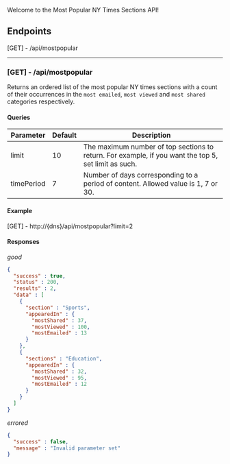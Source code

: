 Welcome to the Most Popular NY Times Sections API!

## Endpoints
[GET] - /api/mostpopular

---

### [GET] - /api/mostpopular
Returns an ordered list of the most popular NY times sections with a count of their occurrences in the
`most emailed`, `most viewed` and `most shared` categories respectively.

#### Queries
|Parameter|Default|Description|
|---------|-------|-----------|
|limit | 10 | The maximum number of top sections to return. For example, if you want the top 5, set limit as such.|
|timePeriod|7| Number of days corresponding to a period of content. Allowed value is 1, 7 or 30.|

#### Example
[GET] - http://{dns}/api/mostpopular?limit=2
#### Responses
_good_
```json
{
  "success" : true,
  "status" : 200,
  "results" : 2,
  "data" : [
    {
      "section" : "Sports",
      "appearedIn" : {
        "mostShared" : 37,
        "mostViewed" : 100,
        "mostEmailed" : 13
      }
    },
    {
      "sections" : "Education",
      "appearedIn" : {
        "mostShared" : 32,
        "mostViewed" : 95,
        "mostEmailed" : 12
      }
    }
  ]
}
```
_errored_
```json
{
  "success" : false,
  "message" : "Invalid parameter set"
}
```